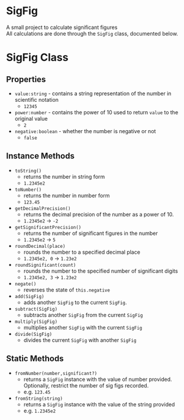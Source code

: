 # SigFig
A small project to calculate significant figures   
All calculations are done through the `SigFig` class, documented below.

# SigFig Class
 
## Properties
 - `value:string` - contains a string representation of the number in scientific notation    
   - `12345`
 - `power:number` - contains the power of 10 used to return `value` to the original value
    - `2`
 - `negative:boolean` - whether the number is negative or not
   - `false`
 
## Instance Methods
 - `toString()`
   - returns the number in string form
   - `1.2345e2`
 - `toNumber()`
   - returns the number in number form
   - `123.45`
 - `getDecimalPrecision()`
   - returns the decimal precision of the number as a power of 10. 
   - `1.2345e2` -> `-2`  
 - `getSignificantPrecision()`
   - returns the number of significant figures in the number
   - `1.2345e2` -> `5`
 - `roundDecimal(place)`
   - rounds the number to a specified decimal place
   - `1.2345e2, 0` -> `1.23e2`
 - `roundSignificant(count)`
   - rounds the number to the specified number of significant digits
   - `1.2345e2, 3` -> `1.23e2`
 - `negate()`
   - reverses the state of `this.negative`
 - `add(SigFig)`
   - adds another `SigFig` to the current `SigFig`.
 - `subtract(SigFig)`
   - subtracts another `SigFig` from the current `SigFig`
 - `multiply(SigFig)`
   - multiplies another `SigFig` with the current `SigFig`
 - `divide(SigFig)`
   - divides the current `SigFig` with another `SigFig`

## Static Methods
 - `fromNumber(number,significant?)`
   - returns a `SigFig` instance with the value of number provided. Optionally, restrict the number of sig figs recorded.
   - e.g. `123.45`
 - `fromString(string)`
   - returns a `SigFig` instance with the value of the string provided
   - e.g. `1.2345e2`
  